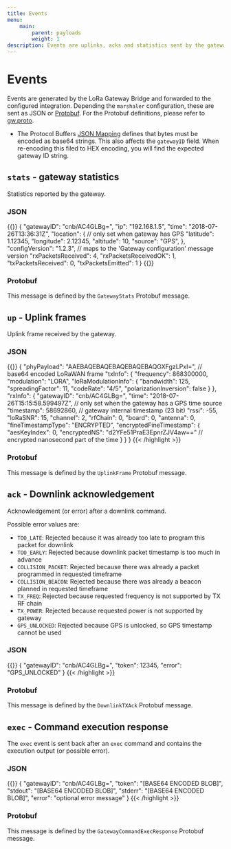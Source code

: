 ```yaml
---
title: Events
menu:
    main:
        parent: payloads
        weight: 1
description: Events are uplinks, acks and statistics sent by the gateway.
---
```


# Events

Events are generated by the LoRa Gateway Bridge and forwarded to the configured
integration. Depending the `marshaler` configuration, these are sent as JSON or
[Protobuf](https://developers.google.com/protocol-buffers/). For the Protobuf
definitions, please refer to [gw.proto](https://github.com/brocaar/loraserver/blob/master/api/gw/gw.proto).

* The Protocol Buffers [JSON Mapping](https://developers.google.com/protocol-buffers/docs/proto3#json)
  defines that bytes must be encoded as base64 strings. This also affects the `gatewayID` field.
  When re-encoding this filed to HEX encoding, you will find the expected gateway ID string.

## `stats` - gateway statistics

Statistics reported by the gateway.

### JSON

{{<highlight json>}}
{
    "gatewayID": "cnb/AC4GLBg=",
    "ip": "192.168.1.5",
    "time": "2018-07-26T13:36:31Z",
    "location": {                   // only set when gateway has GPS
        "latitude": 1.12345,
        "longitude": 2.12345,
        "altitude": 10,
        "source": "GPS",
    },
    "configVersion": "1.2.3",       // maps to the 'Gateway configuration' message version
    "rxPacketsReceived": 4,
    "rxPacketsReceivedOK": 1,
    "txPacketsReceived": 0,
    "txPacketsEmitted": 1
}
{{</highlight>}}

### Protobuf

This message is defined by the `GatewayStats` Protobuf message.


## `up` - Uplink frames

Uplink frame received by the gateway.

### JSON

{{<highlight json>}}
{
    "phyPayload": "AAEBAQEBAQEBAQEBAQEBAQGXFgzLPxI=",  // base64 encoded LoRaWAN frame
    "txInfo": {
        "frequency": 868300000,
        "modulation": "LORA",
        "loRaModulationInfo": {
            "bandwidth": 125,
            "spreadingFactor": 11,
            "codeRate": "4/5",
            "polarizationInversion": false
        }
    },
    "rxInfo": {
        "gatewayID": "cnb/AC4GLBg=",
        "time": "2018-07-26T15:15:58.599497Z",         // only set when the gateway has a GPS time source
        "timestamp": 58692860,                         // gateway internal timestamp (23 bit)
        "rssi": -55,
        "loRaSNR": 15,
        "channel": 2,
        "rfChain": 0,
        "board": 0,
        "antenna": 0,
        "fineTimestampType": "ENCRYPTED",
        "encryptedFineTimestamp": {
            "aesKeyIndex": 0,
            "encryptedNS": "d2YFe51PraE3EpnrZJV4aw=="  // encrypted nanosecond part of the time
        }
    }
}
{{< /highlight >}}

### Protobuf

This message is defined by the `UplinkFrame` Protobuf message.

## `ack` - Downlink acknowledgement

Acknowledgement (or error) after a downlink command.

Possible error values are:

* `TOO_LATE`: Rejected because it was already too late to program this packet for downlink
* `TOO_EARLY`: Rejected because downlink packet timestamp is too much in advance
* `COLLISION_PACKET`: Rejected because there was already a packet programmed in requested timeframe
* `COLLISION_BEACON`: Rejected because there was already a beacon planned in requested timeframe
* `TX_FREQ`: Rejected because requested frequency is not supported by TX RF chain
* `TX_POWER`: Rejected because requested power is not supported by gateway
* `GPS_UNLOCKED`: Rejected because GPS is unlocked, so GPS timestamp cannot be used

### JSON

{{<highlight json>}}
{
    "gatewayID": "cnb/AC4GLBg=",
    "token": 12345,
    "error": "GPS_UNLOCKED"
}
{{< /highlight >}}

### Protobuf

This message is defined by the `DownlinkTXAck` Protobuf message.

## `exec` - Command execution response

The `exec` event is sent back after an `exec` command and contains the
execution output (or possible error).

### JSON

{{<highlight json>}}
{
    "gatewayID": "cnb/AC4GLBg=",
    "token": "[BASE64 ENCODED BLOB]",
    "stdout": "[BASE64 ENCODED BLOB]",
    "stderr": "[BASE64 ENCODED BLOB]",
    "error": "optional error message"
}
{{< /highlight >}}

### Protobuf

This message is defined by the `GatewayCommandExecResponse` Protobuf message.
